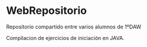 # WebRepositorio
Repositorio compartido entre varios alumnos de 1ºDAW

Compilacion de ejercicios de iniciación en JAVA.

